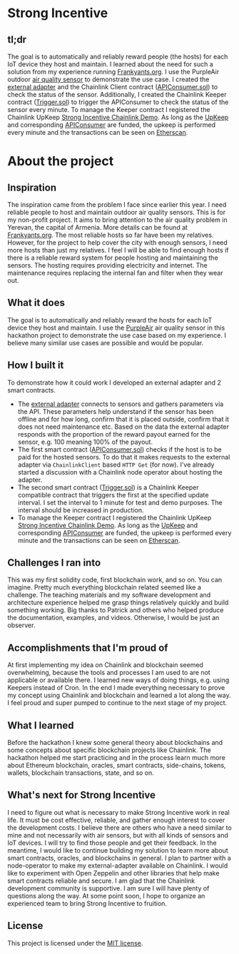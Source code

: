 # Strong Incentive
## tl;dr
The goal is to automatically and reliably reward people (the hosts) for each IoT device they host and maintain. I learned about the need for such a solution from my experience running [Frankyants.org](https://www.frankyants.org). I use the PurpleAir outdoor [air quality sensor](https://map.purpleair.com/1/mAQI/a10/p604800/cC0?key=LB8UWNQB67QTLWEC&show=132143&select=132143#13/50.00232/36.22578) to demonstrate the use case. I created the [external adapter](https://github.com/tigco/strong-incentive/tree/main/purple-air-sensor-external-adapter) and the Chainlink Client contract ([APIConsumer.sol](https://github.com/tigco/strong-incentive/blob/main/frankyants-strong-incentive/contracts/APIConsumer.sol)) to check the status of the sensor. Additionally, I created the Chainlink Keeper contract ([Trigger.sol](https://github.com/tigco/strong-incentive/blob/main/frankyants-strong-incentive/contracts/Trigger.sol)) to trigger the APIConsumer to check the status of the sensor every minute. To manage the Keeper contract I registered the Chainlink UpKeep [Strong Incentive Chainlink Demo](https://keepers.chain.link/kovan/1749). As long as the [UpKeep](https://keepers.chain.link/kovan/1749) and corresponding [APIConsumer](https://kovan.etherscan.io/address/0x362Fd91dbC3f0A13Af3f63CA6Cbdcddd3CBe434f#tokentxns) are funded, the upkeep is performed every minute and the transactions can be seen on [Etherscan](https://kovan.etherscan.io/address/0x362Fd91dbC3f0A13Af3f63CA6Cbdcddd3CBe434f#tokentxns). 
# About the project
## Inspiration
The inspiration came from the problem I face since earlier this year. I need reliable people to host and maintain outdoor air quality sensors. This is for my non-profit project. It aims to bring attention to the air quality problem in Yerevan, the capital of Armenia. More details can be found at [Frankyants.org](https://www.frankyants.org). The most reliable hosts so far have been my relatives. However, for the project to help cover the city with enough sensors, I need more hosts than just my relatives. I feel I will be able to find enough hosts if there is a reliable reward system for people hosting and maintaining the sensors. The hosting requires providing electricity and internet. The maintenance requires replacing the internal fan and filter when they wear out.
## What it does
The goal is to automatically and reliably reward the hosts for each IoT device they host and maintain. I use the [PurpleAir](https://map.purpleair.com/1/mAQI/a10/p604800/cC0?key=LB8UWNQB67QTLWEC&show=132143&select=132143#13/50.00232/36.22578) air quality sensor in this hackathon project to demonstrate the use case based on my experience. I believe many similar use cases are possible and would be popular.
## How I built it
To demonstrate how it could work I developed an external adapter and 2 smart contracts. 
* The [external adapter](https://github.com/tigco/strong-incentive/tree/main/purple-air-sensor-external-adapter) connects to sensors and gathers parameters via the API. These parameters help understand if the sensor has been offline and for how long, confirm that it is placed outside, confirm that it does not need maintenance etc. Based on the data the external adapter responds with the proportion of the reward payout earned for the sensor, e.g. 100 meaning 100% of the payout. 
* The first smart contract ([APIConsumer.sol](https://github.com/tigco/strong-incentive/blob/main/frankyants-strong-incentive/contracts/APIConsumer.sol)) checks if the host is to be paid for the hosted sensors. To do that it makes requests to the external adapter via `ChainlinkClient` based `HTTP Get` (for now). I've already started a discussion with a Chainlink node operator about hosting the adapter.
* The second smart contract ([Trigger.sol](https://github.com/tigco/strong-incentive/blob/main/frankyants-strong-incentive/contracts/Trigger.sol)) is a Chainlink Keeper compatible contract that triggers the first at the specified update interval. I set the interval to 1 minute for test and demo purposes. The interval should be increased in production.
* To manage the Keeper contract I registered the Chainlink UpKeep [Strong Incentive Chainlink Demo](https://keepers.chain.link/kovan/1749). As long as the [UpKeep](https://keepers.chain.link/kovan/1749) and corresponding [APIConsumer](https://kovan.etherscan.io/address/0x362Fd91dbC3f0A13Af3f63CA6Cbdcddd3CBe434f#tokentxns) are funded, the upkeep is performed every minute and the transactions can be seen on [Etherscan](https://kovan.etherscan.io/address/0x362Fd91dbC3f0A13Af3f63CA6Cbdcddd3CBe434f#tokentxns). 
## Challenges I ran into
This was my first solidity code, first blockchain work, and so on. You can imagine. Pretty much everything blockchain related seemed like a challenge. The teaching materials and my software development and architecture experience helped me grasp things relatively quickly and build something working. Big thanks to Patrick and others who helped produce the documentation, examples, and videos. Otherwise, I would be just an observer.
## Accomplishments that I'm proud of
At first implementing my idea on Chainlink and blockchain seemed overwhelming, because the tools and processes I am used to are not applicable or available there. I learned new ways of doing things, e.g. using Keepers instead of Cron. In the end I made everything necessary to prove my concept using Chainlink and blockchain and learned a lot along the way. I feel proud and super pumped to continue to the next stage of my project.
## What I learned
Before the hackathon I knew some general theory about blockchains and some concepts about specific blockchain projects like Chainlink. The hackathon helped me start practicing and in the process learn much more about Ethereum blockchain, oracles, smart contracts, side-chains, tokens, wallets, blockchain transactions, state, and so on. 
## What's next for Strong Incentive
I need to figure out what is necessary to make Strong Incentive work in real life. It must be cost effective, reliable, and gather enough interest to cover the development costs. I believe there are others who have a need similar to mine and not necessarily with air sensors, but with all kinds of sensors and IoT devices. I will try to find those people and get their feedback. In the meantime, I would like to continue building my solution to learn more about smart contracts, oracles, and blockchains in general. I plan to partner with a node-operator to make my external-adapter available on Chainlink. I would like to experiment with Open Zeppelin and other libraries that help make smart contracts reliable and secure. I am glad that the Chainlink development community is supportive. I am sure I will have plenty of questions along the way. At some point soon, I hope to organize an experienced team to bring Strong Incentive to fruition.
## License
This project is licensed under the [MIT license](LICENSE).